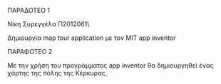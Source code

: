 ΠΑΡΑΔΟΤΕΟ 1 

Νίκη Συρεγγέλα Π2012061\

Δημιουργία map tour application με τον MIT app inventor


ΠΑΡΑΦΟΤΕΟ 2 

Με την χρήση του προγράμματος app inventor θα δημιουργηθεί ένας χάρτης της πόλης της Κέρκυρας. 
